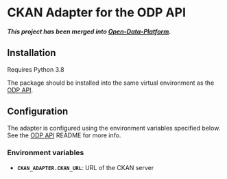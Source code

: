 # CKAN Adapter for the ODP API

***This project has been merged into [Open-Data-Platform](https://github.com/SAEONData/Open-Data-Platform).***

## Installation

Requires Python 3.8

The package should be installed into the same virtual environment as the
[ODP API](https://github.com/SAEONData/Open-Data-Platform).

## Configuration

The adapter is configured using the environment variables specified below. 
See the [ODP API](https://github.com/SAEONData/Open-Data-Platform) README for more info.

### Environment variables

- **`CKAN_ADAPTER.CKAN_URL`**: URL of the CKAN server
